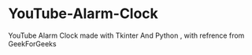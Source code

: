 # YouTube-Alarm-Clock
YouTube Alarm Clock made with Tkinter And Python , with refrence from GeekForGeeks
